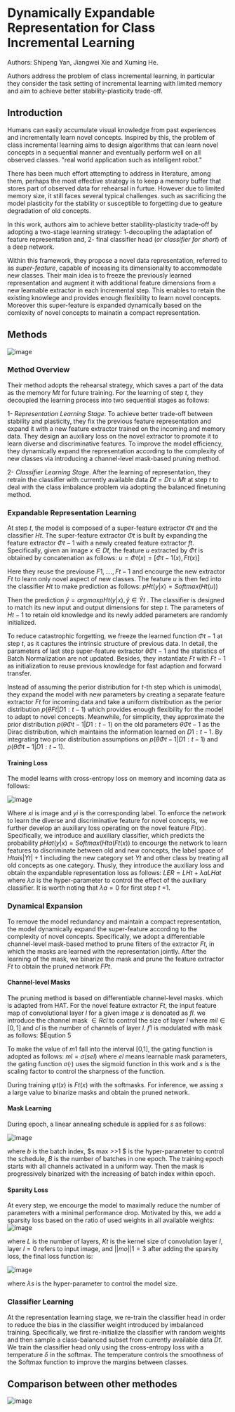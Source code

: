 # Dynamically Expandable Representation for Class Incremental Learning

Authors: Shipeng Yan, Jiangwei Xie and Xuming He.

Authors address the problem of class incremental learning, in particular they consider the task setting of incremental learning with limited memory and aim to achieve better stability-plasticity trade-off.

## Introduction

Humans can easily accumulate visual knowledge from past experiences and incrementally learn novel concepts. Inspired by this, the problem of class incremental learning aims to design algorithms that can learn novel concepts in a sequential manner and eventually perform well on all observed classes. "real world application such as intelligent robot."

There has been much effort attempting to address in literature, among them, perhaps the most effective strategy is to keep a memory buffer that stores part of observed data for rehearsal in furtue. However due to limited memory size, it still faces several typical challenges. such as sacrificing the model plasticity for the stability or susceptible to forgetting due to geature degradation of old concepts.

In this work, authors aim to achieve better stability-plasticity trade-off  by adopting a two-stage learning strategy: 1-decoupling the adaptation of feature representation and, 2- final classifier head (*or classifier for short*) of a deep network.

Within this framework, they propose a novel data representation, referred to as *super-feature*, capable of inceasing its dimensionality to accommodate new classes. Their main idea is to freeze the previously learned representation and augment it with additional feature dimensions from a new learnable extractor in each incremental step. This enables to retain the existing knowlege and provides enough flexibility to learn novel concepts. Moreover this super-feature is expanded dynamically based on the comlexity of novel concepts to mainatin a compact representation.

## Methods

![image](https://user-images.githubusercontent.com/59775002/204486336-5cf1e05f-c988-4f1f-bd2f-48b655e0f725.png)

### Method Overview

Their method adopts the rehearsal strategy, which saves a part of the data as the memory $Mt$ for future training. For the learning of step $t$, they decoupled the learning process into two sequential stages as follows:

1- *Representation Learning Stage*. To achieve better trade-off between stability and plasticity, they fix the previous feature representation and expand it with a new feature extractor trained on the incoming and memory data. They design an auxiliary loss on the novel extractor to promote it to learn diverse and discriminative features. To improve the model efficiency, they dynamically expand the representation according to the complexity of new classes via introducing a channel-level mask-based pruning method.

2- *Classifier Learning Stage*. After the learning of representation, they retrain the classifier with currently available data $D̃ t = D t ∪ M t$ at step $t$ to deal with the class imbalance problem via adopting the balanced finetuning method.

### Expandable Representation Learning

At step $t$, the model is composed of a super-feature extractor $Φ t$ and the classifier $H t$. The super-feature extractor $Φ t$ is built by expanding the feature extractor $Φ t−1$ with a newly created feature extractor $ft$. Specifically, given an image $x ∈ D̃ t$, the feature $u$ extracted by $Φ t$ is obtained by concatenation as follows: $u = Φ t (x) = [Φ t−1 (x), F t (x)]$

Here they reuse the previouse $F1,....,Ft-1$ and encourge the new extractor $Ft$ to learn only novel aspect of new classes. The feature $u$ is then fed into the classifier $Ht$ to make prediction as follows: $p H t (y|x) = Softmax(H t (u))$ 

Then the prediction $ŷ = arg max p H t (y|x), ŷ ∈ Ỹ t$ . The classifier is designed to match its new input and output dimensions for step $t$. The parameters of $Ht-1$ to retain old knowledge and its newly added parameters are randomly initialized.

To reduce catastrophic forgetting, we freeze the learned function $Φ t−1$ at step $t$, as it captures the intrinsic structure of previous data. In detail, the parameters of last step super-feature extractor $θ Φ t−1$ and the statistics of Batch Normalization are not updated. Besides, they instantiate $Ft$ with $Ft-1$ as initialization to reuse previous knowledge for fast adaption and forward transfer.

Instead of assuming the perior distribution for $t$-th step which is unimodal, they expand the model with new parameters by creating a separate feature extractor $Ft$ for incoming data and take a uniform distribution as the perior distribution $p(θ F t |D 1:t−1 )$ which provides enough flexibility for the model to adapt to novel concepts. Meanwhile, for simplicity, they approximate the prior distribution $p(θ Φ t−1 |D 1:t−1 )$ on the old parameters $θ Φ t−1$ as the Dirac distribution, which maintains the information learned on $D 1:t−1 .$ By integrating two prior distribution assumptions on $p(θ Φ t−1 |D 1:t−1 )$ and $p(θ Φ t−1 |D 1:t−1 )$.

#### Training Loss

The model learns with cross-entropy loss on memory and incoming data as follows: 

![image](https://user-images.githubusercontent.com/59775002/204486482-c2bd68f5-b01b-47de-a945-4d0eec66f6a4.png)

Where $xi$ is image and $yi$ is the corresponding label. To enforce the network to learn the diverse and discriminative feature for novel concepts, we further develop an auxiliary loss operating on the novel feature $Ft(x)$. Specifically, we introduce and auxiliary classifier, which predicts the probability $p H at (y|x) = Softmax(H t a (F t (x))$ to encourge the network to learn features to discriminate between old and new concepts, the label space of  $H t a is |Y t |+1$ including the new category set $Yt$ and other class by treating all old concepts as one category. Thusly, they introduce the auxiliary loss and obtain the expandable representation loss as follows: $L ER = L H t + λ a L H at$ where $λ a$ is the hyper-parameter to control the effect of the auxiliary classifier. It is worth noting that $λ a =0$ for first step $t$ =1.

### Dynamical Expansion

To remove the model redundancy and maintain a compact representation, the model dynamically expand the super-feature according to the complexity of novel concepts. Specifically, we adopt a differentiable channel-level mask-based method to prune filters of the extractor $Ft$, in which the masks are learned with the representation jointly. After the learning of the mask, we binarize the mask and prune the feature extractor $Ft$ to obtain the pruned network $FPt$.

#### Channel-level Masks

The pruning method is based on differentiable channel-level masks. which is adapted from HAT. For the novel feature extractor $Ft$, the input feature map of convolutional layer $l$ for a given image $x$ is denoated as $fl$. we introduce the channel mask $∈ R c l$ to control the size of layer $l$ where $m il ∈ [0, 1]$ and $c l$ is the number of channels of layer $l$. $f1$ is modulated with mask as follows: $Eqution 5

To make the value of $m1$ fall into the interval [0,1], the gating function is adopted as follows: $m l = σ(se l )$ where $e l$ means learnable mask parameters, the gating function $σ(·)$ uses the sigmoid function in this work and $s$ is the scaling factor to control the sharpness of the function.

During training $φ t (x)$ is $F t (x)$ with the softmasks. For inference, we assing $s$ a large value to binarize masks and obtain the pruned network.

#### Mask Learning

During epoch, a linear annealing schedule is applied for $s$ as follows: 

![image](https://user-images.githubusercontent.com/59775002/204486675-fa171692-579a-4595-aaa7-b373cc9eaf1a.png)

where $b$ is the batch index, $s max >>1 $ is the hyper-parameter to control the schedule, $B$ is the number of batches in one epoch. The training epoch starts with all channels activated in a uniform way. Then the mask is progressively binarized with the increasing of batch index within epoch.

#### Sparsity Loss

At every step, we encourge the model to maximally reduce the number of parameters with a minimal performance drop. Motivated by this, we add a sparsity loss based on the ratio of used weights in all available weights: ![image](https://user-images.githubusercontent.com/59775002/204486800-92a9facd-bb51-4eee-b6ee-33a85001814f.png)

where $L$ is the number of layers, $Kt$ is the kernel size of convolution layer $l$, layer $l=0$ refers to input image, and $||mo||1=3$ after adding the sparsity loss, the final loss function is: 

![image](https://user-images.githubusercontent.com/59775002/204486926-1b6bc65e-9927-4c47-9b72-05aae36994a4.png)

where $λ s$ is the hyper-parameter to control the model size.

### Classifier Learning

At the representation learning stage, we re-train the classifier head in order to reduce the bias in the classifier weight introduced by imbalanced training. Specifically, we first re-initialize the classifier with random weights and then sample a class-balanced subset from currently available data $D̃ t$. We train the classifier head only using the cross-entropy loss with a temperature $δ$ in the softmax. The temperature controls the smoothness of the Softmax function to improve the margins between classes.

## Comparison between other methodes

![image](https://user-images.githubusercontent.com/59775002/204487039-b938406e-ac9a-4230-848b-a9dc12cf778c.png)
